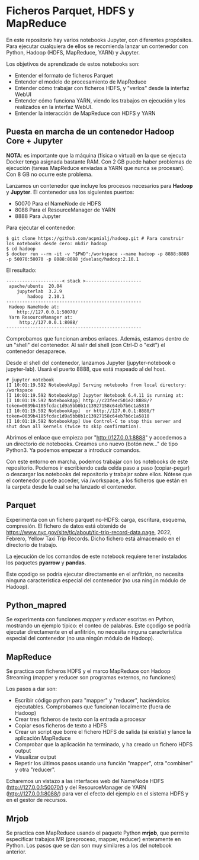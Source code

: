 # Ficheros Parquet, HDFS y MapReduce
En este repositorio hay varios notebooks Jupyter, con diferentes propósitos. Para ejecutar cualquiera de ellos se recomienda lanzar un contenedor con Python, Hadoop (HDFS, MapReduce, YARN) y Jupyter. 

Los objetivos de aprendizade de estos notebooks son:

* Entender el formato de ficheros Parquet
* Entender el modelo de procesamiento de MapReduce
* Entender cómo trabajar con ficheros HDFS, y "verlos" desde la interfaz WebUI
* Entender cómo funciona YARN, viendo los trabajos en ejecución y los realizados en la interfaz WebUI.
* Entender la interacción de MapReduce con HDFS y YARN

## Puesta en marcha de un contenedor Hadoop Core + Jupyter
**NOTA**: es importante que la máquina (física o virtual) en la que se ejecuta Docker tenga asignada bastante RAM. Con 2 GB puede haber problemas de ejecución (tareas MapReduce enviadas a YARN que nunca se procesan). Con 8 GB no ocurre este problema. 

Lanzamos un contenedor que incluye los procesos necesarios para **Hadoop** y **Jupyter**. El contenedor usa los siguientes puertos:

* 50070 Para el NameNode de HDFS
* 8088 Para el ResourceManager de YARN
* 8888 Para Jupyter

Para ejecutar el contenedor:

```shell
$ git clone https://github.com/acpmialj/hadoop.git # Para construir los notebooks desde cero: mkdir hadoop 
$ cd hadoop
$ docker run --rm -it -v "$PWD":/workspace --name hadoop -p 8888:8888 -p 50070:50070 -p 8088:8088 jdvelasq/hadoop:2.10.1
```

El resultado:

```shell
---------------------< stack >---------------------
 apache/ubuntu  20.04
    jupyterlab  3.2.9
        hadoop  2.10.1
---------------------------------------------------
 Hadoop NameNode at: 
    http://127.0.0.1:50070/
 Yarn ResourceManager at: 
     http://127.0.0.1:8088/
---------------------------------------------------
```

Comprobamos que funcionan ambos enlaces. Además, estamos dentro de un "shell" del contenedor. Al salir del shell (con Ctrl-D o "exit") el contenedor desaparece. 

Desde el shell del contenedor, lanzamos Jupyter (jupyter-notebook o jupyter-lab). Usará el puerto 8888, que está mapeado al del host. 

```shell
# jupyter notebook 
[I 10:01:19.592 NotebookApp] Serving notebooks from local directory: /workspace
[I 10:01:19.592 NotebookApp] Jupyter Notebook 6.4.11 is running at:
[I 10:01:19.592 NotebookApp] http://c23feec501e2:8888/?token=0039b4185fcdac1d9a5bb0b1c13927158c64eb7b6c1a5810
[I 10:01:19.592 NotebookApp]  or http://127.0.0.1:8888/?token=0039b4185fcdac1d9a5bb0b1c13927158c64eb7b6c1a5810
[I 10:01:19.592 NotebookApp] Use Control-C to stop this server and shut down all kernels (twice to skip confirmation).
```

Abrimos el enlace que empieza por "http://127.0.0.1:8888" y accedemos a un directorio de notebooks. Creamos uno nuevo (botón new..." de tipo Python3. Ya podemos empezar a introducir comandos. 

Con este entorno en marcha, podemos trabajar con los notebooks de este repositorio. Podemos ir escribiendo cada celda paso a paso (copiar-pegar) o descargar los notebooks del repositorio y trabajar sobre ellos. Nótese que el contenedor puede acceder, vía /workspace, a los ficheros que están en la carpeta desde la cual se ha lanzado el contenedor. 

## Parquet
Experimenta con un fichero parquet no-HDFS: carga, escritura, esquema, compresión. El fichero de datos está obtenido de https://www.nyc.gov/site/tlc/about/tlc-trip-record-data.page, 2022, Febrero, Yellow Taxi Trip Records. Dicho fichero está almacenado en el directorio de trabajo. 

La ejecución de los comandos de este notebook requiere tener instalados los paquetes **pyarrow** y **pandas**. 

Este cçodigo se podría ejecutar directamente en el anfitrión, no necesita ninguna característica especial del contenedor (no usa ningún módulo de Hadoop). 

## Python_mapred
Se experimenta con funciones *mapper* y *reducer* escritas en Python, mostrando un ejemplo típico: el conteo de palabras. Este cçodigo se podría ejecutar directamente en el anfitrión, no necesita ninguna característica especial del contenedor (no usa ningún módulo de Hadoop). 

## MapReduce 
Se practica con ficheros HDFS y el marco MapReduce con Hadoop Streaming (mapper y reducer son programas externos, no funciones)

Los pasos a dar son:

* Escribir código python para "mapper" y "reducer", haciéndolos ejecutables. Comprobamos que funcionan localmente (fuera de Hadoop)
* Crear tres ficheros de texto con la entrada a procesar
* Copiar esos ficheros de texto a HDFS
* Crear un script que borre el fichero HDFS de salida (si existía) y lance la aplicación MapReduce
* Comprobar que la aplicación ha terminado, y ha creado un fichero HDFS output
* Visualizar output
* Repetir los últimos pasos usando una función "mapper", otra "combiner" y otra "reducer".

Echaremos un vistazo a las interfaces web del NameNode HDFS (http://127.0.0.1:50070/) y del ResourceManager de YARN (http://127.0.0.1:8088/) para ver el efecto del ejemplo en el sistema HDFS y en el gestor de recursos. 

## Mrjob
Se practica con MapReduce usando el paquete Python **mrjob**, que permite especificar trabajos MR (preproceso, mapper, reducer) enteramente en Python. Los pasos que se dan son muy similares a los del notebook anterior. 

